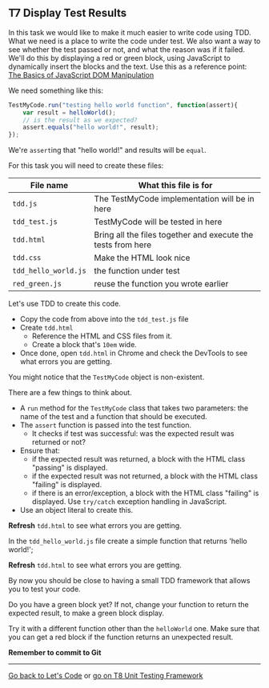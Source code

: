 ## T7 Display Test Results

In this task we would like to make it much easier to write code using TDD. What we need is a place to write the code under test. We also want a way to see whether the test passed or not, and what the reason was if it failed. We'll do this by displaying a red or green block, using JavaScript to dynamically insert the blocks and the text. Use this as a reference point: [The Basics of JavaScript DOM Manipulation](http://callmenick.com/2014/03/27/basics-javascript-dom-manipulation/)

We need something like this:

```javascript
TestMyCode.run("testing hello world function", function(assert){
	var result = helloWorld();
	// is the result as we expected?
	assert.equals("hello world!", result);
});
```

We're `assert`ing that "hello world!" and results will be `equal`.

For this task you will need to create these files:

  File name | What this file is for
--- | ---
`tdd.js` | The TestMyCode implementation will be in here
`tdd_test.js` | TestMyCode will be tested in here
`tdd.html` | Bring all the files together and execute the tests from here
`tdd.css` | Make the HTML look nice
`tdd_hello_world.js` | the function under test
`red_green.js` | reuse the function you wrote earlier

Let's use TDD to create this code.

* Copy the code from above into the `tdd_test.js` file
* Create `tdd.html`
    * Reference the HTML and CSS files from it.
    * Create a block that's `10em` wide.
* Once done, open `tdd.html` in Chrome and check the DevTools to see what errors you are getting.

You might notice that the `TestMyCode` object is non-existent.

There are a few things to think about.

* A `run` method for the `TestMyCode` class that takes two parameters: the name of the test and a function that should be executed.
* The `assert` function is passed into the test function.
    * It checks if test was successful: was the expected result was returned or not?
* Ensure that:
    * if the expected result was returned, a block with the HTML class "passing" is displayed.
    * if the expected result was not returned, a block with the HTML class "failing" is displayed.
    * if there is an error/exception, a block with the HTML class "failing" is displayed. Use `try/catch` exception handling in JavaScript.
* Use an object literal to create this.

**Refresh** `tdd.html` to see what errors you are getting.

In the `tdd_hello_world.js` file create a simple function that returns 'hello world!';

**Refresh** `tdd.html` to see what errors you are getting.

By now you should be close to having a small TDD framework that allows you to test your code.

Do you have a green block yet? If not, change your function to return the expected result, to make a green block display.

Try it with a different function other than the `helloWorld` one. Make sure that you can get a red block if the function returns an unexpected result.

**Remember to commit to Git**

---

[Go back to Let's Code](lets_code.md) or [go on T8 Unit Testing Framework](t8-unit-testing-framework.md)
